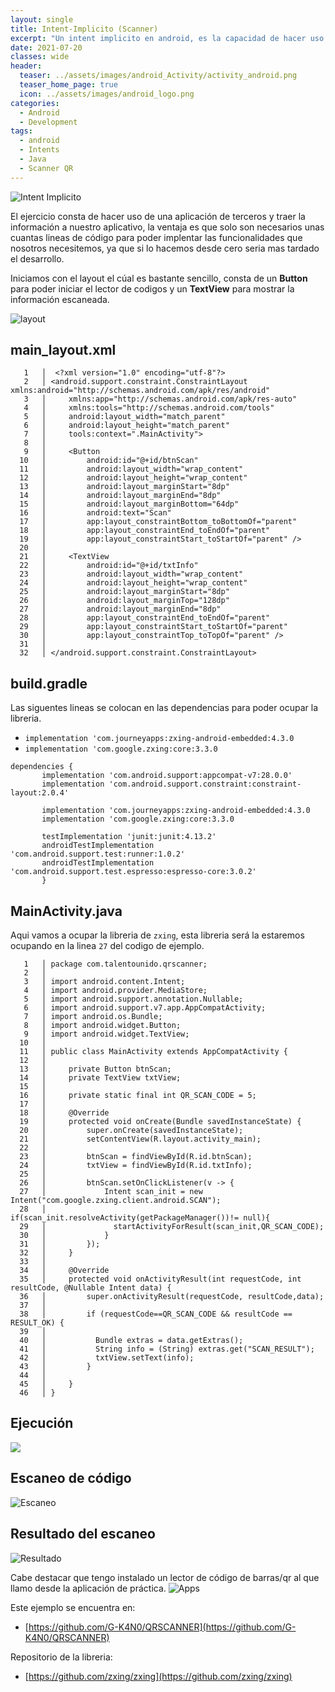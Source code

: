```yaml
---
layout: single
title: Intent-Implicito (Scanner)
excerpt: "Un intent implicito en android, es la capacidad de hacer uso de una funcionalidad especifica para una aplicación sin que nosotros lo desarrollemos, esto se logra haciendo uso de uno que ya está instalado en el celular y posteriormente el dato que nos interesa, tratarlo en nuestra propia aplicación. Esto es muy usado por muchas aplicaciones hoy en dia, como el de compartir un archivo o simplemente tomar una foto."
date: 2021-07-20
classes: wide
header:
  teaser: ../assets/images/android_Activity/activity_android.png
  teaser_home_page: true
  icon: ../assets/images/android_logo.png
categories:
  - Android
  - Development
tags:  
  - android
  - Intents
  - Java
  - Scanner QR
---
```


![Intent Implicito](../assets/images/android_scanner_implicit/scann.jpg)

El ejercicio consta de hacer uso de una aplicación de terceros y traer la información a nuestro aplicativo, la ventaja es que solo son necesarios unas cuantas lineas de código para poder implentar las funcionalidades que nosotros necesitemos, ya que si lo hacemos desde cero seria mas tardado el desarrollo.

Iniciamos con el layout el cúal es bastante sencillo, consta de un **Button** para poder iniciar el lector de codigos y un **TextView** para mostrar la información escaneada.

![layout](../assets/images/android_scanner_implicit/layout_scanner.png)
## main_layout.xml

```
   1   │  <?xml version="1.0" encoding="utf-8"?>
   2   │ <android.support.constraint.ConstraintLayout xmlns:android="http://schemas.android.com/apk/res/android"
   3   │     xmlns:app="http://schemas.android.com/apk/res-auto"
   4   │     xmlns:tools="http://schemas.android.com/tools"
   5   │     android:layout_width="match_parent"
   6   │     android:layout_height="match_parent"
   7   │     tools:context=".MainActivity">
   8   │ 
   9   │     <Button
  10   │         android:id="@+id/btnScan"
  11   │         android:layout_width="wrap_content"
  12   │         android:layout_height="wrap_content"
  13   │         android:layout_marginStart="8dp"
  14   │         android:layout_marginEnd="8dp"
  15   │         android:layout_marginBottom="64dp"
  16   │         android:text="Scan"
  17   │         app:layout_constraintBottom_toBottomOf="parent"
  18   │         app:layout_constraintEnd_toEndOf="parent"
  19   │         app:layout_constraintStart_toStartOf="parent" />
  20   │ 
  21   │     <TextView
  22   │         android:id="@+id/txtInfo"
  23   │         android:layout_width="wrap_content"
  24   │         android:layout_height="wrap_content"
  25   │         android:layout_marginStart="8dp"
  26   │         android:layout_marginTop="128dp"
  27   │         android:layout_marginEnd="8dp"
  28   │         app:layout_constraintEnd_toEndOf="parent"
  29   │         app:layout_constraintStart_toStartOf="parent"
  30   │         app:layout_constraintTop_toTopOf="parent" />
  31   │ 
  32   │ </android.support.constraint.ConstraintLayout>
```
## build.gradle
 Las siguentes lineas se colocan en las dependencias para poder ocupar la libreria.

- `implementation 'com.journeyapps:zxing-android-embedded:4.3.0`
- `implementation 'com.google.zxing:core:3.3.0`

```
dependencies {
       implementation 'com.android.support:appcompat-v7:28.0.0'
       implementation 'com.android.support.constraint:constraint-layout:2.0.4'

       implementation 'com.journeyapps:zxing-android-embedded:4.3.0
       implementation 'com.google.zxing:core:3.3.0
       
       testImplementation 'junit:junit:4.13.2'
       androidTestImplementation 'com.android.support.test:runner:1.0.2'
       androidTestImplementation 'com.android.support.test.espresso:espresso-core:3.0.2'
       }
  ```

## MainActivity.java

Aqui vamos a ocupar la libreria de `zxing`, esta libreria será la estaremos ocupando en la linea `27` del codigo de ejemplo.
```
   1   │ package com.talentounido.qrscanner;
   2   │ 
   3   │ import android.content.Intent;
   4   │ import android.provider.MediaStore;
   5   │ import android.support.annotation.Nullable;
   6   │ import android.support.v7.app.AppCompatActivity;
   7   │ import android.os.Bundle;
   8   │ import android.widget.Button;
   9   │ import android.widget.TextView;
  10   │ 
  11   │ public class MainActivity extends AppCompatActivity {
  12   │ 
  13   │     private Button btnScan;
  14   │     private TextView txtView;
  15   │ 
  16   │     private static final int QR_SCAN_CODE = 5;
  17   │ 
  18   │     @Override
  19   │     protected void onCreate(Bundle savedInstanceState) {
  20   │         super.onCreate(savedInstanceState);
  21   │         setContentView(R.layout.activity_main);
  22   │ 
  23   │         btnScan = findViewById(R.id.btnScan);
  24   │         txtView = findViewById(R.id.txtInfo);
  25   │ 
  26   │         btnScan.setOnClickListener(v -> {
  27   │             Intent scan_init = new Intent("com.google.zxing.client.android.SCAN");
  28   │             if(scan_init.resolveActivity(getPackageManager())!= null){
  29   │               startActivityForResult(scan_init,QR_SCAN_CODE);
  30   │             }
  31   │         });
  32   │     }
  33   │ 
  34   │     @Override
  35   │     protected void onActivityResult(int requestCode, int resultCode, @Nullable Intent data) {
  36   │         super.onActivityResult(requestCode, resultCode,data);
  37   │ 
  38   │         if (requestCode==QR_SCAN_CODE && resultCode == RESULT_OK) {
  39   │           
  40   │           Bundle extras = data.getExtras();
  41   │           String info = (String) extras.get("SCAN_RESULT");
  42   │           txtView.setText(info);
  43   │         }
  44   │ 
  45   │     }
  46   │ }

```

## Ejecución

![](../assets/images/android_scanner_implicit/scanner_init.png)

## Escaneo de código
![Escaneo](../assets/images/android_scanner_implicit/code_scanning.png)

## Resultado del escaneo

![Resultado](../assets/images/android_scanner_implicit/result_scanning.png)

Cabe destacar que tengo instalado un lector de código de barras/qr al que llamo desde la aplicación de práctica.
![Apps](../assets/images/android_scanner_implicit/apps.png)

Este ejemplo se encuentra en:
- [https://github.com/G-K4N0/QRSCANNER](https://github.com/G-K4N0/QRSCANNER)

Repositorio de la libreria:
- [https://github.com/zxing/zxing](https://github.com/zxing/zxing)
